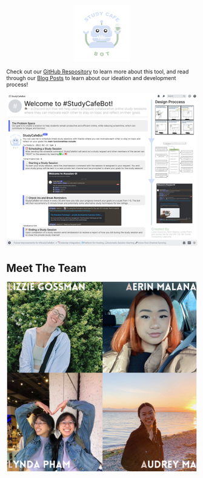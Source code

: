 
<div style="text-align:center"><img src="https://github.com/UWSocialComputing/LALA/blob/main/images/Logo.png?raw=true" width=150 height=150/></div>

Check out our <a href="https://github.com/UWSocialComputing/LALA-Project">GitHub Respository</a> to learn more about this tool, and read through our <a href="https://uwsocialcomputing.github.io/LALA/archive.html">Blog Posts</a> to learn about our ideation and development process! 

<div style="text-align:center"><img src="https://github.com/UWSocialComputing/LALA/blob/ab9bb659e874fd3d908583ec2b4d9524ee5407a6/images/StudyCafeBot%20Poster.png?raw=true"/></div>

# Meet The Team
<div style="text-align:center"><img src="https://github.com/UWSocialComputing/LALA/blob/982e35a7ef69789709eed839617f13202075c649/images/LALAProfilePics.png?raw=true" width=500 height=500/></div>
